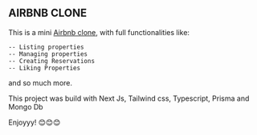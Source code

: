 ## AIRBNB CLONE ##

This is a mini [Airbnb clone](https://airbnbclone-nu.vercel.app/), with full functionalities like:

    -- Listing properties
    -- Managing properties
    -- Creating Reservations
    -- Liking Properties
    
and so much more.

This project was build with Next Js, Tailwind css, Typescript, Prisma and Mongo Db

Enjoyyy! 😊😊😊